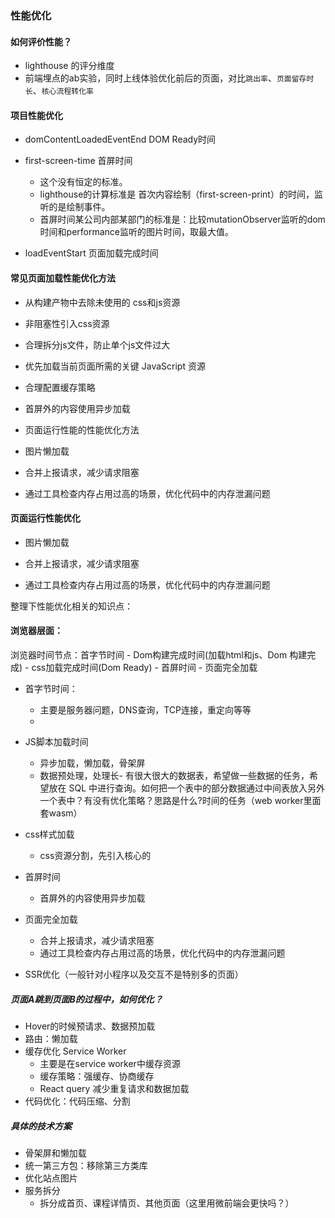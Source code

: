 
### 性能优化
#### 如何评价性能？

- lighthouse 的评分维度
- 前端埋点的ab实验，同时上线体验优化前后的页面，对比`跳出率`、`页面留存时长`、`核心流程转化率`

#### 项目性能优化

- domContentLoadedEventEnd DOM Ready时间

- first-screen-time 首屏时间
    - 这个没有恒定的标准。
    - lighthouse的计算标准是 首次内容绘制（first-screen-print）的时间，监听的是绘制事件。
    - 首屏时间某公司内部某部门的标准是：比较mutationObserver监听的dom时间和performance监听的图片时间，取最大值。

- loadEventStart 页面加载完成时间

#### 常见页面加载性能优化方法

- 从构建产物中去除未使用的 css和js资源

- 非阻塞性引入css资源

- 合理拆分js文件，防止单个js文件过大

- 优先加载当前页面所需的关键 JavaScript 资源

- 合理配置缓存策略

- 首屏外的内容使用异步加载

- 页面运行性能的性能优化方法

- 图片懒加载

- 合并上报请求，减少请求阻塞

- 通过工具检查内存占用过高的场景，优化代码中的内存泄漏问题

#### 页面运行性能优化

- 图片懒加载

- 合并上报请求，减少请求阻塞

- 通过工具检查内存占用过高的场景，优化代码中的内存泄漏问题



整理下性能优化相关的知识点：

#### 浏览器层面：

浏览器时间节点：首字节时间 - Dom构建完成时间(加载html和js、Dom 构建完成) - css加载完成时间(Dom Ready) - 首屏时间 - 页面完全加载
- 首字节时间：
    - 主要是服务器问题，DNS查询，TCP连接，重定向等等
    - 
- JS脚本加载时间
    - 异步加载，懒加载，骨架屏
    - 数据预处理，处理长- 有很大很大的数据表，希望做一些数据的任务，希望放在 SQL 中进行查询。如何把一个表中的部分数据通过中间表放入另外一个表中？有没有优化策略？思路是什么?时间的任务（web worker里面套wasm）
- css样式加载
    - css资源分割，先引入核心的
- 首屏时间
    - 首屏外的内容使用异步加载
- 页面完全加载
    - 合并上报请求，减少请求阻塞
    - 通过工具检查内存占用过高的场景，优化代码中的内存泄漏问题

- SSR优化（一般针对小程序以及交互不是特别多的页面）

##### 页面A跳到页面B的过程中，如何优化？
- Hover的时候预请求、数据预加载
- 路由：懒加载
- 缓存优化 Service Worker
    - 主要是在service worker中缓存资源
    - 缓存策略：强缓存、协商缓存
    - React query 减少重复请求和数据加载
- 代码优化：代码压缩、分割

##### 具体的技术方案
- 骨架屏和懒加载
- 统一第三方包：移除第三方类库
- 优化站点图片
- 服务拆分
    - 拆分成首页、课程详情页、其他页面（这里用微前端会更快吗？）
